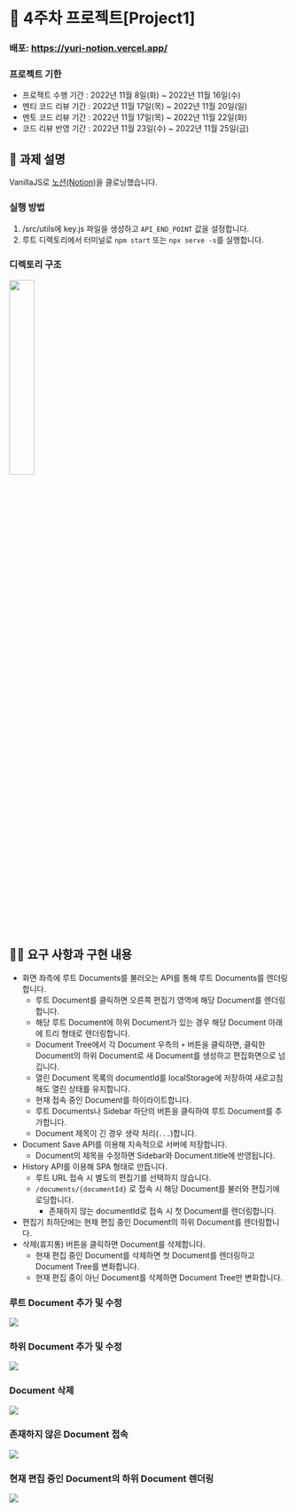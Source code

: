 # 📌 4주차 프로젝트[Project1]

### 배포: https://yuri-notion.vercel.app/

### 프로젝트 기한

- 프로젝트 수행 기간 : 2022년 11월 8일(화) ~ 2022년 11월 16일(수)
- 멘티 코드 리뷰 기간 : 2022년 11월 17일(목) ~ 2022년 11월 20일(일)
- 멘토 코드 리뷰 기간 : 2022년 11월 17일(목) ~ 2022년 11월 22일(화)
- 코드 리뷰 반영 기간 : 2022년 11월 23일(수) ~ 2022년 11월 25일(금)


## 📌 과제 설명

VanillaJS로 [노션(Notion)](https://www.notion.so/ko-kr)을 클로닝했습니다.

### 실행 방법
1. /src/utils에 key.js 파일을 생성하고 `API_END_POINT` 값을 설정합니다.
2. 루트 디렉토리에서 터미널로 `npm start` 또는 `npx serve -s`를 실행합니다.

### 디렉토리 구조
<img width="30%" src="https://user-images.githubusercontent.com/63575891/202363329-abd996ae-f330-4bee-81a7-05cb50a3ed8b.png">

## 👩‍💻 요구 사항과 구현 내용 

- 화면 좌측에 루트 Documents를 불러오는 API를 통해 루트 Documents를 렌더링합니다.
  - 루트 Document를 클릭하면 오른쪽 편집기 영역에 해당 Document를 렌더링합니다.
  - 해당 루트 Document에 하위 Document가 있는 경우 해당 Document 아래에 트리 형태로 렌더링합니다.
  - Document Tree에서 각 Document 우측의 `+` 버튼을 클릭하면, 클릭한 Document의 하위 Document로 새 Document를 생성하고 편집화면으로 넘깁니다.
  - 열린 Document 목록의 documentId를 localStorage에 저장하여 새로고침해도 열린 상태를 유지합니다.
  - 현재 접속 중인 Document를 하이라이트합니다.
  - 루트 Documents나 Sidebar 하단의 버튼을 클릭하여 루트 Document를 추가합니다.
  - Document 제목이 긴 경우 생략 처리(`...`)합니다.
- Document Save API를 이용해 지속적으로 서버에 저장합니다.
  - Document의 제목을 수정하면 Sidebar와 Document.title에 반영됩니다.
- History API를 이용해 SPA 형태로 만듭니다.
  - 루트 URL 접속 시 별도의 편집기를 선택하지 않습니다.
  - `/documents/{documentId}` 로 접속 시 해당 Document를 불러와 편집기에 로딩합니다.
    - 존재하지 않는 documentId로 접속 시 첫 Document를 렌더링합니다.
- 편집기 최하단에는 현재 편집 중인 Document의 하위 Document를 렌더링합니다.
- 삭제(휴지통) 버튼을 클릭하면 Document를 삭제합니다.
  - 현재 편집 중인 Document를 삭제하면 첫 Document를 렌더링하고 Document Tree를 변화합니다. 
  - 현재 편집 중이 아닌 Document를 삭제하면 Document Tree만 변화합니다.

### 루트 Document 추가 및 수정

<img src="https://user-images.githubusercontent.com/63575891/202364444-b1e0a2b8-8d51-4718-afc0-aeaea15bbca2.gif" />

### 하위 Document 추가 및 수정

<img src="https://user-images.githubusercontent.com/63575891/202364754-470346e2-fce6-473b-9a05-0fe42d68705c.gif" />

### Document 삭제

<img src="https://user-images.githubusercontent.com/63575891/202365057-a118535a-a4ea-49b3-b4d7-598c3d73db0f.gif" />

### 존재하지 않은 Document 접속

<img src="https://user-images.githubusercontent.com/63575891/202364872-e6764c3c-163f-425d-91c0-6cd6e38f4b12.gif" />

### 현재 편집 중인 Document의 하위 Document 렌더링

<img src="https://user-images.githubusercontent.com/63575891/202368323-26148d38-93d6-4fed-b6ce-d322cab10689.gif" />
